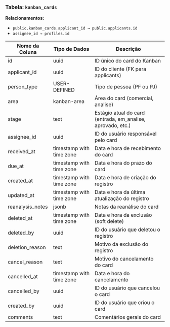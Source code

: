 ### Tabela: `kanban_cards`

**Relacionamentos:**

- `public.kanban_cards.applicant_id → public.applicants.id`
- `assignee_id → profiles.id`

| Nome da Coluna | Tipo de Dados | Descrição |
| --- | --- | --- |
| id | uuid | ID único do card do Kanban |
| applicant_id | uuid | ID do cliente (FK para applicants) |
| person_type | USER-DEFINED | Tipo de pessoa (PF ou PJ) |
| area | kanban-area | Área do card (comercial, analise) |
| stage | text | Estágio atual do card (entrada, em_analise, aprovado, etc.) |
| assignee_id | uuid | ID do usuário responsável pelo card |
| received_at | timestamp with time zone | Data e hora de recebimento do card |
| due_at | timestamp with time zone | Data e hora do prazo do card |
| created_at | timestamp with time zone | Data e hora de criação do registro |
| updated_at | timestamp with time zone | Data e hora da última atualização do registro |
| reanalysis_notes | jsonb | Notas da reanálise do card |
| deleted_at | timestamp with time zone | Data e hora da exclusão (soft delete) |
| deleted_by | uuid | ID do usuário que deletou o registro |
| deletion_reason | text | Motivo da exclusão do registro |
| cancel_reason | text | Motivo do cancelamento do card |
| cancelled_at | timestamp with time zone | Data e hora do cancelamento |
| cancelled_by | uuid | ID do usuário que cancelou o card |
| created_by | uuid | ID do usuário que criou o card |
| comments | text | Comentários gerais do card |